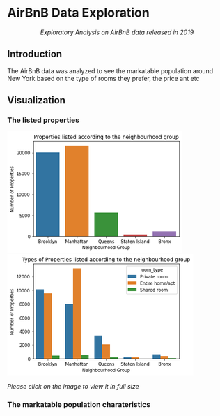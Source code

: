 # AirBnB Data Exploration

<p align="center"><i>Exploratory Analysis on AirBnB data released in 2019</i></p>

## Introduction

<p> The AirBnB data was analyzed to see the markatable population around New York based on the type of rooms they prefer, the price ant etc</p>

## Visualization

### The listed properties

<img src="https://github.com/Sharvin1106/AirBnB-Data-Exploration/blob/main/imageAir/list%20property%201.png"/>
<img src="https://github.com/Sharvin1106/AirBnB-Data-Exploration/blob/main/imageAir/list%20property%202.png"/>

<i> Please click on the image to view it in full size </i>

### The markatable population charateristics 


